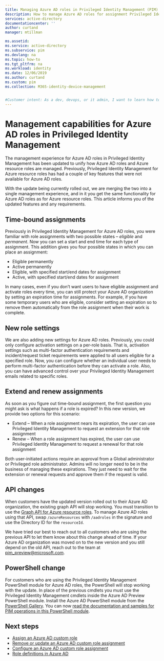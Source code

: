 ```yaml
---
title: Managing Azure AD roles in Privileged Identity Management (PIM) | Microsoft Docs
description: How to manage Azure AD roles for assignment Privileged Identity Management (PIM)
services: active-directory
documentationcenter: ''
author: curtand
manager: mtillman

ms.assetid: 
ms.service: active-directory
ms.subservice: pim
ms.devlang: na
ms.topic: how-to
ms.tgt_pltfrm: na
ms.workload: identity
ms.date: 12/06/2019
ms.author: curtand
ms.custom: pim 
ms.collection: M365-identity-device-management


#Customer intent: As a dev, devops, or it admin, I want to learn how to manage Azure AD roles, so that I can grant access to resources using new capabilities.
---
```


# Management capabilities for Azure AD roles in Privileged Identity Management

The management experience for Azure AD roles in Privileged Identity Management has been updated to unify how Azure AD roles and Azure resource roles are managed. Previously, Privileged Identity Management for Azure resource roles has had a couple of key features that were not available for Azure AD roles.

With the update being currently rolled out, we are merging the two into a single management experience, and in it you get the same functionality for Azure AD roles as for Azure resource roles. This article informs you of the updated features and any requirements.


## Time-bound assignments

Previously in Privileged Identity Management for Azure AD roles, you were familiar with role assignments with two possible states – *eligible* and *permanent*. Now you can set a start and end time for each type of assignment. This addition gives you four possible states in which you can place an assignment:

- Eligible permanently
- Active permanently
- Eligible, with specified start/end dates for assignment
- Active, with specified start/end dates for assignment

In many cases, even if you don’t want users to have eligible assignment and activate roles every time, you can still protect your Azure AD organization by setting an expiration time for assignments. For example, if you have some temporary users who are eligible, consider setting an expiration so to remove them automatically from the role assignment when their work is complete.

## New role settings

We are also adding new settings for Azure AD roles. Previously, you could only configure activation settings on a per-role basis. That is, activation settings such as multi-factor authentication requirements and incident/request ticket requirements were applied to all users eligible for a specified role. Now, you can configure whether an individual user needs to perform multi-factor authentication before they can activate a role. Also, you can have advanced control over your Privileged Identity Management emails related to specific roles.

## Extend and renew assignments

As soon as you figure out time-bound assignment, the first question you might ask is what happens if a role is expired? In this new version, we provide two options for this scenario:

- Extend – When a role assignment nears its expiration, the user can use Privileged Identity Management to request an extension for that role assignment
- Renew – When a role assignment has expired, the user can use Privileged Identity Management to request a renewal for that role assignment

Both user-initiated actions require an approval from a Global administrator or Privileged role administrator. Admins will no longer need to be in the business of managing these expirations. They just need to wait for the extension or renewal requests and approve them if the request is valid.

## API changes

When customers have the updated version rolled out to their Azure AD organization, the existing graph API will stop working. You must transition to use the [Graph API for Azure resource roles](https://docs.microsoft.com/graph/api/resources/privilegedidentitymanagement-resources?view=graph-rest-beta). To manage Azure AD roles using that API, swap `/azureResources` with `/aadroles` in the signature and use the Directory ID for the `resourceId`.

We have tried our best to reach out to all customers who are using the previous API to let them know about this change ahead of time. If your Azure AD organization was moved on to the new version and you still depend on the old API, reach out to the team at pim_preview@microsoft.com.

## PowerShell change

For customers who are using the Privileged Identity Management PowerShell module for Azure AD roles, the PowerShell will stop working with the update. In place of the previous cmdlets you must use the Privileged Identity Management cmdlets inside the Azure AD Preview PowerShell module. Install the Azure AD PowerShell module from the [PowerShell Gallery](https://www.powershellgallery.com/packages/AzureADPreview/2.0.0.17). You can now [read the documentation and samples for PIM operations in this PowerShell module](powershell-for-azure-ad-roles.md).

## Next steps

- [Assign an Azure AD custom role](azure-ad-custom-roles-assign.md)
- [Remove or update an Azure AD custom role assignment](azure-ad-custom-roles-update-remove.md)
- [Configure an Azure AD custom role assignment](azure-ad-custom-roles-configure.md)
- [Role definitions in Azure AD](../users-groups-roles/directory-assign-admin-roles.md)
